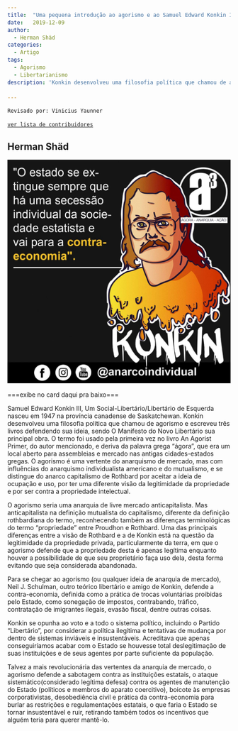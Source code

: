 ```yaml
---
title:  "Uma pequena introdução ao agorismo e ao Samuel Edward Konkin III "
date:   2019-12-09
author:
  - Herman Shäd
categories:
  - Artigo
tags:
  - Agorismo
  - Libertarianismo
description: 'Konkin desenvolveu uma filosofia política que chamou de agorismo e escreveu três livros defendendo sua ideia, sendo O Manifesto do Novo Libertário sua principal obra.'

---
```

```
Revisado por: Vinicius Yaunner
```
[```ver lista de contribuidores```](/about/#contribuidores)


## Herman Shäd

![stuff/konkin-citacao.jpg](../stuff/konkin-citacao.jpg)

===exibe no card daqui pra baixo===


Samuel Edward Konkin III, Um Social-Libertário/Libertário de Esquerda nasceu em 1947 na província canadense de Saskatchewan. Konkin desenvolveu uma filosofia política que chamou de agorismo e escreveu três livros defendendo sua ideia, sendo O Manifesto do Novo Libertário sua principal obra. O termo foi usado pela primeira vez no livro An Agorist Primer, do autor mencionado, e deriva da palavra grega “ágora”, que era um local aberto para assembleias e mercado nas antigas cidades-estados gregas. O agorismo é uma vertente do anarquismo de mercado, mas com influências do anarquismo individualista americano e do mutualismo, e se distingue do anarco capitalismo de Rothbard por aceitar a ideia de ocupação e uso, por ter uma diferente visão da legitimidade da propriedade e por ser contra a propriedade intelectual.

O agorismo seria uma anarquia de livre mercado anticapitalista. Mas anticapitalista na definição mutualista do capitalismo, diferente da definição rothbardiana do termo, reconhecendo também as diferenças terminológicas do termo “propriedade” entre Proudhon e Rothbard. Uma das principais diferenças entre a visão de Rothbard e a de Konkin está na questão da legitimidade da propriedade privada, particularmente da terra, em que o agorismo defende que a propriedade desta é apenas legítima enquanto houver a possibilidade de que seu proprietário faça uso dela, desta forma evitando que seja considerada abandonada.

Para se chegar ao agorismo (ou qualquer ideia de anarquia de mercado), Neil J. Schulman, outro teórico libertário e amigo de Konkin, defende a contra-economia, definida como a prática de trocas voluntárias proibidas pelo Estado, como sonegação de impostos, contrabando, tráfico, contratação de imigrantes ilegais, evasão fiscal, dentre outras coisas.

Konkin se opunha ao voto e a todo o sistema político, incluindo o Partido “Libertário”, por considerar a política ilegítima e tentativas de mudança por dentro de sistemas inviáveis e insustentáveis. Acreditava que apenas conseguiríamos acabar com o Estado se houvesse total deslegitimação de suas instituições e de seus agentes por parte suficiente da população.

Talvez a mais revolucionária das vertentes da anarquia de mercado, o agorismo defende a sabotagem contra as instituições estatais, o ataque sistemático(considerado legítima defesa) contra os agentes de manutenção do Estado (políticos e membros do aparato coercitivo), boicote às empresas corporativistas, desobediência civil e prática da contra-economia para burlar as restrições e regulamentações estatais, o que faria o Estado se tornar insustentável e ruir, retirando também todos os incentivos que alguém teria para querer mantê-lo.
